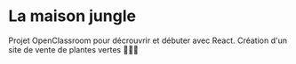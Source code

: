 # La maison jungle

Projet OpenClassroom pour décrouvrir et débuter avec React.
Création d'un site de vente de plantes vertes 🌵🎍🌷
